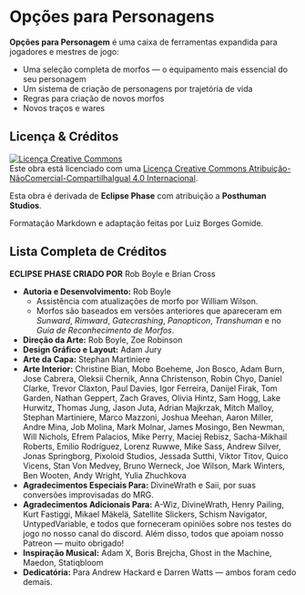 # Opções para Personagens

**Opções para Personagem** é uma caixa de ferramentas expandida para jogadores e mestres de jogo:

- Uma seleção completa de morfos — o equipamento mais essencial do seu personagem
- Um sistema de criação de personagens por trajetória de vida
- Regras para criação de novos morfos
- Novos traços e wares

## Licença & Créditos

<a rel="license" href="https://creativecommons.org/licenses/by-nc-sa/4.0/deed.pt_BR"><img alt="Licença Creative Commons" style="border-width:0" src="https://i.creativecommons.org/l/by-nc-sa/4.0/88x31.png" /></a><br /> Este obra está licenciado com uma <a rel="license" href="http://creativecommons.org/licenses/by-nc-sa/4.0/">Licença Creative Commons Atribuição-NãoComercial-CompartilhaIgual 4.0 Internacional</a>.

Esta obra é derivada de **Eclipse Phase** com atribuição a **Posthuman Studios**.

Formatação Markdown e adaptação feitas por Luiz Borges Gomide.

## Lista Completa de Créditos

**ECLIPSE PHASE CRIADO POR** Rob Boyle e Brian Cross

<!-- CLEANED div class="stat-list" -->

- **Autoria e Desenvolvimento:** Rob Boyle
  - Assistência com atualizações de morfo por William Wilson.
  - Morfos são baseados em versões anteriores que apareceram em _Sunward_, _Rimward_, _Gatecrashing_, _Panopticon_, _Transhuman_ e no _Guia de Reconhecimento de Morfos_.
- **Direção da Arte:** Rob Boyle, Zoe Robinson
- **Design Gráfico e Layout:** Adam Jury
- **Arte da Capa:** Stephan Martiniere
- **Arte Interior:** Christine Bian, Mobo Boeheme, Jon Bosco, Adam Burn, Jose Cabrera, Oleksii Chernik, Anna Christenson, Robin Chyo, Daniel Clarke, Trevor Claxton, Paul Davies, Igor Ferreira, Danijel Firak, Tom Garden, Nathan Geppert, Zach Graves, Olivia Hintz, Sam Hogg, Lake Hurwitz, Thomas Jung, Jason Juta, Adrian Majkrzak, Mitch Malloy, Stephan Martiniere, Marco Mazzoni, Joshua Meehan, Aaron Miller, Andre Mina, Job Molina, Mark Molnar, James Mosingo, Ben Newman, Will Nichols, Efrem Palacios, Mike Perry, Maciej Rebisz, Sacha-Mikhail Roberts, Emilio Rodríguez, Lorenz Ruwwe, Mike Sass, Andrew Silver, Jonas Springborg, Pixoloid Studios, Jessada Sutthi, Viktor Titov, Quico Vicens, Stan Von Medvey, Bruno Werneck, Joe Wilson, Mark Winters, Ben Wooten, Andy Wright, Yulia Zhuchkova
- **Agradecimentos Especiais Para:** DivineWrath e Saii, por suas conversões improvisadas do MRG.
- **Agradecimentos Adicionais Para:** A-Wiz, DivineWrath, Henry Pailing, Kurt Fastiggi, Mikael Mäkelä, Satellite Slickers, Schism Navigator, UntypedVariable, e todos que forneceram opiniões sobre nos testes do jogo no nosso canal do discord. Além disso, todos que apoiam nosso Patreon — muito obrigado!
- **Inspiração Musical:** Adam X, Boris Brejcha, Ghost in the Machine, Maedon, Statiqbloom
- **Dedicatória:** Para Andrew Hackard e Darren Watts — ambos foram cedo demais.

<!-- CLEANED /div -->
